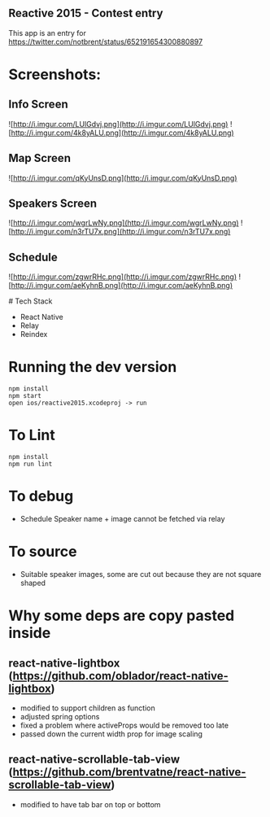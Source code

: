 ## Reactive 2015 - Contest entry
This app is an entry for https://twitter.com/notbrent/status/652191654300880897


# Screenshots:

## Info Screen
![http://i.imgur.com/LUlGdvj.png](http://i.imgur.com/LUlGdvj.png)
![http://i.imgur.com/4k8yALU.png](http://i.imgur.com/4k8yALU.png)

## Map Screen
![http://i.imgur.com/qKyUnsD.png](http://i.imgur.com/qKyUnsD.png)

## Speakers Screen
![http://i.imgur.com/wgrLwNy.png](http://i.imgur.com/wgrLwNy.png)
![http://i.imgur.com/n3rTU7x.png](http://i.imgur.com/n3rTU7x.png)

## Schedule
![http://i.imgur.com/zgwrRHc.png](http://i.imgur.com/zgwrRHc.png)
![http://i.imgur.com/aeKyhnB.png](http://i.imgur.com/aeKyhnB.png)

# Tech Stack
* React Native
* Relay
* Reindex

# Running the dev version
```
npm install
npm start
open ios/reactive2015.xcodeproj -> run
```
# To Lint
```
npm install
npm run lint
```

# To debug
* Schedule Speaker name + image cannot be fetched via relay

# To source
* Suitable speaker images, some are cut out because they are not square shaped

# Why some deps are copy pasted inside

## react-native-lightbox (https://github.com/oblador/react-native-lightbox)
* modified to support children as function
* adjusted spring options
* fixed a problem where activeProps would be removed too late
* passed down the current width prop for image scaling

## react-native-scrollable-tab-view (https://github.com/brentvatne/react-native-scrollable-tab-view)
* modified to have tab bar on top or bottom
